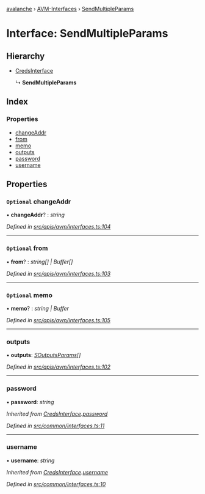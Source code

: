 [avalanche](../README.md) › [AVM-Interfaces](../modules/avm_interfaces.md) › [SendMultipleParams](avm_interfaces.sendmultipleparams.md)

# Interface: SendMultipleParams

## Hierarchy

* [CredsInterface](common_interfaces.credsinterface.md)

  ↳ **SendMultipleParams**

## Index

### Properties

* [changeAddr](avm_interfaces.sendmultipleparams.md#optional-changeaddr)
* [from](avm_interfaces.sendmultipleparams.md#optional-from)
* [memo](avm_interfaces.sendmultipleparams.md#optional-memo)
* [outputs](avm_interfaces.sendmultipleparams.md#outputs)
* [password](avm_interfaces.sendmultipleparams.md#password)
* [username](avm_interfaces.sendmultipleparams.md#username)

## Properties

### `Optional` changeAddr

• **changeAddr**? : *string*

*Defined in [src/apis/avm/interfaces.ts:104](https://github.com/ava-labs/avalanchejs/blob/8c220c6/src/apis/avm/interfaces.ts#L104)*

___

### `Optional` from

• **from**? : *string[] | Buffer[]*

*Defined in [src/apis/avm/interfaces.ts:103](https://github.com/ava-labs/avalanchejs/blob/8c220c6/src/apis/avm/interfaces.ts#L103)*

___

### `Optional` memo

• **memo**? : *string | Buffer*

*Defined in [src/apis/avm/interfaces.ts:105](https://github.com/ava-labs/avalanchejs/blob/8c220c6/src/apis/avm/interfaces.ts#L105)*

___

###  outputs

• **outputs**: *[SOutputsParams](avm_interfaces.soutputsparams.md)[]*

*Defined in [src/apis/avm/interfaces.ts:102](https://github.com/ava-labs/avalanchejs/blob/8c220c6/src/apis/avm/interfaces.ts#L102)*

___

###  password

• **password**: *string*

*Inherited from [CredsInterface](common_interfaces.credsinterface.md).[password](common_interfaces.credsinterface.md#password)*

*Defined in [src/common/interfaces.ts:11](https://github.com/ava-labs/avalanchejs/blob/8c220c6/src/common/interfaces.ts#L11)*

___

###  username

• **username**: *string*

*Inherited from [CredsInterface](common_interfaces.credsinterface.md).[username](common_interfaces.credsinterface.md#username)*

*Defined in [src/common/interfaces.ts:10](https://github.com/ava-labs/avalanchejs/blob/8c220c6/src/common/interfaces.ts#L10)*
